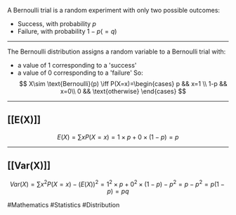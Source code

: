 A Bernoulli trial is a random experiment with only two possible outcomes:
- Success, with probability $p$
- Failure, with probability $1-p(=q)$
___
The Bernoulli distribution assigns a random variable to a Bernoulli trial with:
- a value of 1 corresponding to a 'success'
- a value of 0 corresponding to a 'failure'
So:
$$
X\sim \text{Bernoulli}(p) \iff P(X=x)=\begin{cases}
p && x=1 \\
1-p && x=0\\
0 && \text{otherwise}
\end{cases}
$$
___
## [[E(X)]]
$$
E(X)=\sum xP(X=x)=1\times p+0\times(1-p)=p
$$
___
## [[Var(X)]]
$$
Var(X)=\sum x^{2}P(X=x)-(E(X))^{2}=1^{2}\times p+0^{2}\times (1-p)-p^{2}=p-p^{2}=p(1-p)=pq
$$

#Mathematics #Statistics #Distribution